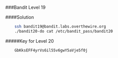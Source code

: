 ###Bandit Level 19

####Solution
```bash
	ssh bandit19@bandit.labs.overthewire.org
	./bandit20-do cat /etc/bandit_pass/bandit20
```


#####Key for Level 20
```
	GbKksEFF4yrVs6il55v6gwY5aVje5f0j
```
